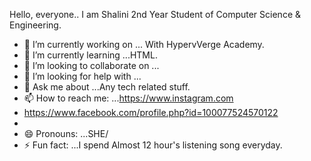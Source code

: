 Hello, everyone.. 
     I am Shalini 2nd Year Student of Computer Science & Engineering.
- 🔭 I’m currently working on ... With HypervVerge Academy.
- 🌱 I’m currently learning ...HTML.
- 👯 I’m looking to collaborate on ...
- 🤔 I’m looking for help with ...
- 💬 Ask me about ...Any tech related stuff.
- 📫 How to reach me: ...https://www.instagram.com
- https://www.facebook.com/profile.php?id=100077524570122
-                         
- 😄 Pronouns: ...SHE/
- ⚡ Fun fact: ...I spend Almost 12 hour's listening song everyday. 
